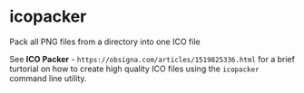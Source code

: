 # icopacker
Pack all PNG files from a directory into one ICO file

See **ICO Packer** - `https://obsigna.com/articles/1519825336.html` for a brief turtorial on how to create high quality ICO files using the `icopacker` command line utility.
